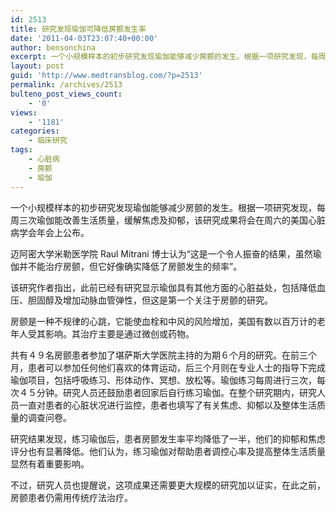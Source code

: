 ```yaml
---
id: 2513
title: 研究发现瑜伽可降低房颤发生率
date: '2011-04-03T23:07:40+00:00'
author: bensonchina
excerpt: 一个小规模样本的初步研究发现瑜伽能够减少房颤的发生。根据一项研究发现，每周三次瑜伽能改善生活质量，缓解焦虑及抑郁，该研究成果将会在周六的美国心脏病学会年会上公布。
layout: post
guid: 'http://www.medtransblog.com/?p=2513'
permalink: /archives/2513
bulteno_post_views_count:
    - '0'
views:
    - '1181'
categories:
    - 临床研究
tags:
    - 心脏病
    - 房颤
    - 瑜伽
---
```


一个小规模样本的初步研究发现瑜伽能够减少房颤的发生。根据一项研究发现，每周三次瑜伽能改善生活质量，缓解焦虑及抑郁，该研究成果将会在周六的美国心脏病学会年会上公布。

迈阿密大学米勒医学院 Raul Mitrani 博士认为“这是一个令人振奋的结果，虽然瑜伽并不能治疗房颤，但它好像确实降低了房颤发生的频率”。

该研究作者指出，此前已经有研究显示瑜伽具有其他方面的心脏益处，包括降低血压、胆固醇及增加动脉血管弹性，但这是第一个关注于房颤的研究。

房颤是一种不规律的心跳，它能使血栓和中风的风险增加，美国有数以百万计的老年人受其影响。其治疗主要是通过微创或药物。

共有４９名房颤患者参加了堪萨斯大学医院主持的为期６个月的研究。在前三个月，患者可以参加任何他们喜欢的体育运动，后三个月则在专业人士的指导下完成瑜伽项目，包括呼吸练习、形体动作、冥想、放松等。瑜伽练习每周进行三次，每次４５分钟。研究人员还鼓励患者回家后自行练习瑜伽。在整个研究期内，研究人员一直对患者的心脏状况进行监控，患者也填写了有关焦虑、抑郁以及整体生活质量的调查问卷。

研究结果发现，练习瑜伽后，患者房颤发生率平均降低了一半，他们的抑郁和焦虑评分也有显著降低。他们认为，练习瑜伽对帮助患者调控心率及提高整体生活质量显然有着重要影响。

不过，研究人员也提醒说，这项成果还需要更大规模的研究加以证实，在此之前，房颤患者仍需用传统疗法治疗。